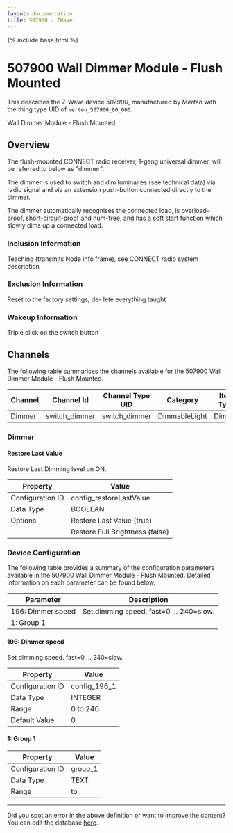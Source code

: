 ```yaml
---
layout: documentation
title: 507900 - ZWave
---
```


{% include base.html %}

# 507900 Wall Dimmer Module - Flush Mounted

This describes the Z-Wave device *507900*, manufactured by *Merten* with the thing type UID of ```merten_507900_00_000```. 

Wall Dimmer Module - Flush Mounted  


## Overview 

The flush-mounted CONNECT radio receiver, 1-gang universal dimmer, will be referred to below as "dimmer".

The dimmer is used to switch and dim luminaires (see technical data) via radio signal and via an extension push-button connected directly to the dimmer.

The dimmer automatically recognises the connected load, is overload-proof, short-circuit-proof and hum-free, and has a soft start function which slowly dims up a connected load.

  


### Inclusion Information 

Teaching (transmits Node info frame), see CONNECT radio system description

  


### Exclusion Information 

Reset to the factory settings; de- lete everything taught

  


### Wakeup Information 

Triple click on the switch button


## Channels
The following table summarises the channels available for the 507900 Wall Dimmer Module - Flush Mounted.

| Channel | Channel Id | Channel Type UID | Category | Item Type |
|---------|------------|------------------|----------|-----------|
| Dimmer | switch_dimmer | switch_dimmer | DimmableLight | Dimmer |


### Dimmer

#### Restore Last Value

Restore Last Dimming level on ON.


| Property         | Value    |
|------------------|----------|
| Configuration ID | config_restoreLastValue |
| Data Type        | BOOLEAN || Default Value | true |
| Options | Restore Last Value (true) |
|  | Restore Full Brightness (false) |


### Device Configuration
The following table provides a summary of the configuration parameters available in the 507900 Wall Dimmer Module - Flush Mounted.
Detailed information on each parameter can be found below.

| Parameter   | Description |
|-------------|-------------|
| 196: Dimmer speed | Set dimming speed. fast=0 ... 240=slow. |
| 1: Group 1 |  |


#### 196: Dimmer speed

Set dimming speed. fast=0 ... 240=slow.


| Property         | Value    |
|------------------|----------|
| Configuration ID | config_196_1 |
| Data Type        | INTEGER |
| Range | 0 to 240 |
| Default Value | 0 |


#### 1: Group 1


| Property         | Value    |
|------------------|----------|
| Configuration ID | group_1 |
| Data Type        | TEXT |
| Range |  to  |


---

Did you spot an error in the above definition or want to improve the content?
You can edit the database [here](http://www.cd-jackson.com/index.php/zwave/zwave-device-database/zwave-device-list/devicesummary/446).
